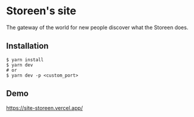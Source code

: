 # Storeen's site

The gateway of the world for new people discover what the Storeen does.

## Installation

```
$ yarn install
$ yarn dev
# or
$ yarn dev -p <custom_port>
```

## Demo

https://site-storeen.vercel.app/
